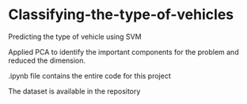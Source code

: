 # Classifying-the-type-of-vehicles
Predicting the type of vehicle using SVM

Applied PCA to identify the important components for the problem and reduced the dimension.

.ipynb file contains the entire code for this project

The dataset is available in the repository
